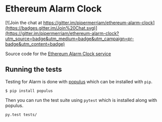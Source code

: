 # Ethereum Alarm Clock

[![Join the chat at https://gitter.im/pipermerriam/ethereum-alarm-clock](https://badges.gitter.im/Join%20Chat.svg)](https://gitter.im/pipermerriam/ethereum-alarm-clock?utm_source=badge&utm_medium=badge&utm_campaign=pr-badge&utm_content=badge)

Source code for the [Ethereum Alarm Clock service](http://www.ethereum-alarm-clock.com/)


## Running the tests

Testing for Alarm is done with [populus](https://github.com/pipermerriam/populus) which can be installed with `pip`.

```shell
$ pip install populus
```

Then you can run the test suite using `pytest` which is installed along with
populus.


```shell
py.test tests/
```
